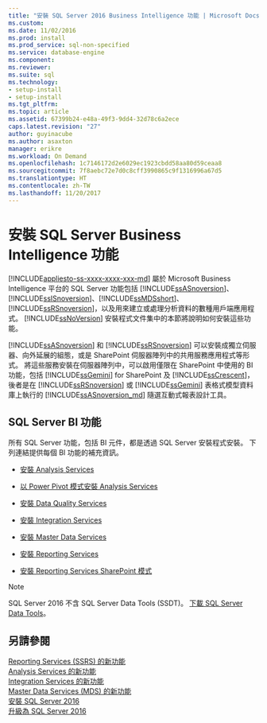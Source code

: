 ```yaml
---
title: "安裝 SQL Server 2016 Business Intelligence 功能 | Microsoft Docs"
ms.custom: 
ms.date: 11/02/2016
ms.prod: install
ms.prod_service: sql-non-specified
ms.service: database-engine
ms.component: 
ms.reviewer: 
ms.suite: sql
ms.technology:
- setup-install
- setup-install
ms.tgt_pltfrm: 
ms.topic: article
ms.assetid: 67399b24-e48a-49f3-9dd4-32d78c6a2ece
caps.latest.revision: "27"
author: guyinacube
ms.author: asaxton
manager: erikre
ms.workload: On Demand
ms.openlocfilehash: 1c7146172d2e6029ec1923cbdd58aa80d59ceaa8
ms.sourcegitcommit: 7f8aebc72e7d0c8cff3990865c9f1316996a67d5
ms.translationtype: HT
ms.contentlocale: zh-TW
ms.lasthandoff: 11/20/2017
---
```

# <a name="install-sql-server-business-intelligence-features"></a>安裝 SQL Server Business Intelligence 功能
[!INCLUDE[appliesto-ss-xxxx-xxxx-xxx-md](../../includes/appliesto-ss-xxxx-xxxx-xxx-md.md)] 屬於 Microsoft Business Intelligence 平台的 SQL Server 功能包括 [!INCLUDE[ssASnoversion](../../includes/ssasnoversion-md.md)]、[!INCLUDE[ssISnoversion](../../includes/ssisnoversion-md.md)]、[!INCLUDE[ssMDSshort](../../includes/ssmdsshort-md.md)]、[!INCLUDE[ssRSnoversion](../../includes/ssrsnoversion-md.md)]，以及用來建立或處理分析資料的數種用戶端應用程式。 [!INCLUDE[ssNoVersion](../../includes/ssnoversion-md.md)] 安裝程式文件集中的本節將說明如何安裝這些功能。  
  
 [!INCLUDE[ssASnoversion](../../includes/ssasnoversion-md.md)] 和 [!INCLUDE[ssRSnoversion](../../includes/ssrsnoversion-md.md)] 可以安裝成獨立伺服器、向外延展的組態，或是 SharePoint 伺服器陣列中的共用服務應用程式等形式。 將這些服務安裝在伺服器陣列中，可以啟用僅限在 SharePoint 中使用的 BI 功能，包括 [!INCLUDE[ssGemini](../../includes/ssgemini-md.md)] for SharePoint 及 [!INCLUDE[ssCrescent](../../includes/sscrescent-md.md)]，後者是在 [!INCLUDE[ssRSnoversion](../../includes/ssrsnoversion-md.md)] 或 [!INCLUDE[ssGemini](../../includes/ssgemini-md.md)] 表格式模型資料庫上執行的 [!INCLUDE[ssASnoversion_md](../../includes/ssasnoversion-md.md)] 隨選互動式報表設計工具。  
  
## <a name="sql-server-bi-features"></a>SQL Server BI 功能  
 所有 SQL Server 功能，包括 BI 元件，都是透過 SQL Server 安裝程式安裝。 下列連結提供每個 BI 功能的補充資訊。  
  
-   [安裝 Analysis Services](../../analysis-services/instances/install-windows/install-analysis-services.md)  
  
-   [以 Power Pivot 模式安裝 Analysis Services](../../analysis-services/instances/install-windows/install-analysis-services-in-power-pivot-mode.md)  
  
-   [安裝 Data Quality Services](../../data-quality-services/install-windows/install-data-quality-services.md)  
  
-   [安裝 Integration Services](../../integration-services/install-windows/install-integration-services.md)  
  
-   [安裝 Master Data Services](../../master-data-services/install-windows/install-master-data-services.md)  
  
-   [安裝 Reporting Services](../../reporting-services/install-windows/install-reporting-services.md)  
  
-   [安裝 Reporting Services SharePoint 模式](../../reporting-services/install-windows/install-reporting-services-sharepoint-mode.md)  

> [!NOTE]
> SQL Server 2016 不含 SQL Server Data Tools (SSDT)。 [下載 SQL Server Data Tools](http://go.microsoft.com/fwlink/?LinkID=616714)。
  
## <a name="see-also"></a>另請參閱  
 [Reporting Services &#40;SSRS&#41; 的新功能](http://msdn.microsoft.com/en-us/bc909063-6b84-4b3a-80d2-e93fc04b4b9d)   
 [Analysis Services 的新功能](../../analysis-services/what-s-new-in-analysis-services.md)   
 [Integration Services 的新功能](../../integration-services/what-s-new-in-integration-services-in-sql-server-2016.md)   
 [Master Data Services &#40;MDS&#41; 的新功能](../../master-data-services/what-s-new-in-master-data-services-mds.md)   
 [安裝 SQL Server 2016](../../database-engine/install-windows/install-sql-server.md)   
 [升級為 SQL Server 2016](../../database-engine/install-windows/upgrade-sql-server.md)  
  
  
